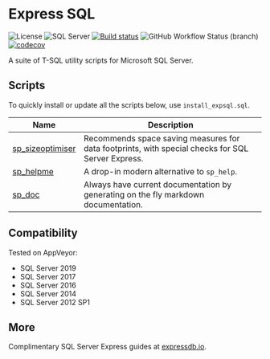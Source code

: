 # Express SQL

![License](https://img.shields.io/github/license/LowlyDBA/ExpressSQL?color=blue)
![SQL Server](https://img.shields.io/badge/SQL%20Server-2012--2019-red?logo=microsoft-sql-server)
[![Build status](https://ci.appveyor.com/api/projects/status/bak6km5grc3j63s8?svg=true)](https://ci.appveyor.com/project/LowlyDBA/expresssql)
![GitHub Workflow Status (branch)](https://img.shields.io/github/workflow/status/LowlyDBA/ExpressSQL/Lint%20Code%20Base/master?label=lint%20code%20master)
[![codecov](https://codecov.io/gh/LowlyDBA/ExpressSQL/branch/master/graph/badge.svg)](https://codecov.io/gh/LowlyDBA/ExpressSQL)

A suite of T-SQL utility scripts for Microsoft SQL Server.

## Scripts

To quickly install or update all the scripts below, use `install_expsql.sql`.

| Name | Description |
| ---- | ----------- |
| [sp_sizeoptimiser](sp_sizeoptimiser.md) | Recommends space saving measures for data footprints, with special checks for SQL Server Express. |
| [sp_helpme](sp_helpme.md) |  A drop-in modern alternative to `sp_help`. |
| [sp_doc](sp_doc.md) | Always have current documentation by generating on the fly markdown documentation. |

## Compatibility

Tested on AppVeyor:

* SQL Server 2019
* SQL Server 2017
* SQL Server 2016
* SQL Server 2014
* SQL Server 2012 SP1

## More

Complimentary SQL Server Express guides at [expressdb.io](https://expressdb.io).
